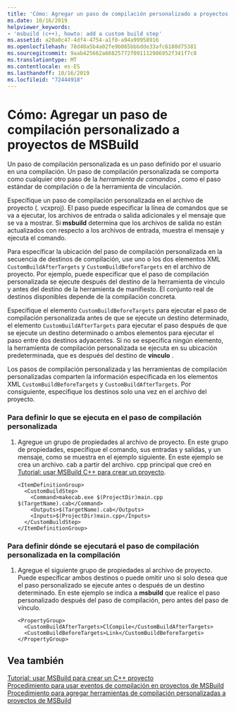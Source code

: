 ```yaml
---
title: 'Cómo: Agregar un paso de compilación personalizado a proyectos de MSBuild'
ms.date: 10/16/2019
helpviewer_keywords:
- 'msbuild (c++), howto: add a custom build step'
ms.assetid: a20a0c47-4df4-4754-a1f0-a94a99958916
ms.openlocfilehash: 78d40a5b4a02fe9b065bbbdde33afc6180d75381
ms.sourcegitcommit: 9aab425662a66825772f091112986952f341f7c8
ms.translationtype: MT
ms.contentlocale: es-ES
ms.lasthandoff: 10/16/2019
ms.locfileid: "72444918"
---
```

# <a name="how-to-add-a-custom-build-step-to-msbuild-projects"></a>Cómo: Agregar un paso de compilación personalizado a proyectos de MSBuild

Un paso de compilación personalizada es un paso definido por el usuario en una compilación. Un paso de compilación personalizada se comporta como cualquier otro paso de la *herramienta de comandos* , como el paso estándar de compilación o de la herramienta de vinculación.

Especifique un paso de compilación personalizada en el archivo de proyecto (. vcxproj). El paso puede especificar la línea de comandos que se va a ejecutar, los archivos de entrada o salida adicionales y el mensaje que se va a mostrar. Si **msbuild** determina que los archivos de salida no están actualizados con respecto a los archivos de entrada, muestra el mensaje y ejecuta el comando.

Para especificar la ubicación del paso de compilación personalizada en la secuencia de destinos de compilación, use uno o los dos elementos XML `CustomBuildAfterTargets` y `CustomBuildBeforeTargets` en el archivo de proyecto. Por ejemplo, puede especificar que el paso de compilación personalizada se ejecute después del destino de la herramienta de vínculo y antes del destino de la herramienta de manifiesto. El conjunto real de destinos disponibles depende de la compilación concreta.

Especifique el elemento `CustomBuildBeforeTargets` para ejecutar el paso de compilación personalizada antes de que se ejecute un destino determinado, el elemento `CustomBuildAfterTargets` para ejecutar el paso después de que se ejecute un destino determinado o ambos elementos para ejecutar el paso entre dos destinos adyacentes. Si no se especifica ningún elemento, la herramienta de compilación personalizada se ejecuta en su ubicación predeterminada, que es después del destino de **vínculo** .

Los pasos de compilación personalizada y las herramientas de compilación personalizadas comparten la información especificada en los elementos XML `CustomBuildBeforeTargets` y `CustomBuildAfterTargets`. Por consiguiente, especifique los destinos solo una vez en el archivo del proyecto.

### <a name="to-define-what-is-executed-by-the-custom-build-step"></a>Para definir lo que se ejecuta en el paso de compilación personalizada

1. Agregue un grupo de propiedades al archivo de proyecto. En este grupo de propiedades, especifique el comando, sus entradas y salidas, y un mensaje, como se muestra en el ejemplo siguiente. En este ejemplo se crea un archivo. cab a partir del archivo. cpp principal que creó en [Tutorial: usar MSBuild C++ para crear un proyecto](walkthrough-using-msbuild-to-create-a-visual-cpp-project.md).

    ```
    <ItemDefinitionGroup>
      <CustomBuildStep>
        <Command>makecab.exe $(ProjectDir)main.cpp $(TargetName).cab</Command>
        <Outputs>$(TargetName).cab</Outputs>
        <Inputs>$(ProjectDir)main.cpp</Inputs>
      </CustomBuildStep>
    </ItemDefinitionGroup>
    ```

### <a name="to-define-where-in-the-build-the-custom-build-step-will-execute"></a>Para definir dónde se ejecutará el paso de compilación personalizada en la compilación

1. Agregue el siguiente grupo de propiedades al archivo de proyecto. Puede especificar ambos destinos o puede omitir uno si solo desea que el paso personalizado se ejecute antes o después de un destino determinado. En este ejemplo se indica a **msbuild** que realice el paso personalizado después del paso de compilación, pero antes del paso de vínculo.

    ```
    <PropertyGroup>
      <CustomBuildAfterTargets>ClCompile</CustomBuildAfterTargets>
      <CustomBuildBeforeTargets>Link</CustomBuildBeforeTargets>
    </PropertyGroup>
    ```

## <a name="see-also"></a>Vea también

[Tutorial: usar MSBuild para crear un C++ proyecto](walkthrough-using-msbuild-to-create-a-visual-cpp-project.md)<br/>
[Procedimiento para usar eventos de compilación en proyectos de MSBuild](how-to-use-build-events-in-msbuild-projects.md)<br/>
[Procedimiento para agregar herramientas de compilación personalizadas a proyectos de MSBuild](how-to-add-custom-build-tools-to-msbuild-projects.md)
